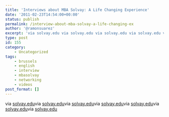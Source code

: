 ```yaml
---
title: 'Interviews about MBA Solvay: A Life Changing Experience'
date: '2011-02-23T14:54:00+00:00'
status: publish
permalink: /interview-about-mba-solvay-a-life-changing-ex
author: '@ramonsuarez'
excerpt: 'via solvay.edu via solvay.edu via solvay.edu via solvay.edu via solvay.edu via solvay.edu via solvay.edu'
type: post
id: 155
category:
    - Uncategorized
tags:
    - brussels
    - english
    - interview
    - mbasolvay
    - networking
    - videos
post_format: []
---
```

via [solvay.edu](http://www.solvay.edu/mba)</div>via [solvay.edu](http://www.solvay.edu/mba)</div></div>via [solvay.edu](http://www.solvay.edu/mba)</div>via [solvay.edu](http://www.solvay.edu/mba)</div>via [solvay.edu](http://www.solvay.edu/mba)</div>via [solvay.edu](http://www.solvay.edu/mba)</div>via [solvay.edu](http://www.solvay.edu/mba)</div><div></div>